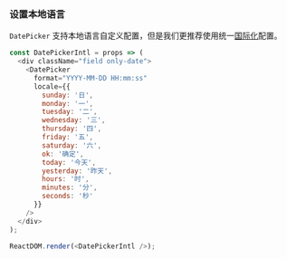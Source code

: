 ### 设置本地语言

`DatePicker` 支持本地语言自定义配置，但是我们更推荐使用统一[国际化](/guide/intl)配置。

<!--start-code-->

```js
const DatePickerIntl = props => (
  <div className="field only-date">
    <DatePicker
      format="YYYY-MM-DD HH:mm:ss"
      locale={{
        sunday: '日',
        monday: '一',
        tuesday: '二',
        wednesday: '三',
        thursday: '四',
        friday: '五',
        saturday: '六',
        ok: '确定',
        today: '今天',
        yesterday: '昨天',
        hours: '时',
        minutes: '分',
        seconds: '秒'
      }}
    />
  </div>
);

ReactDOM.render(<DatePickerIntl />);
```

<!--end-code-->
